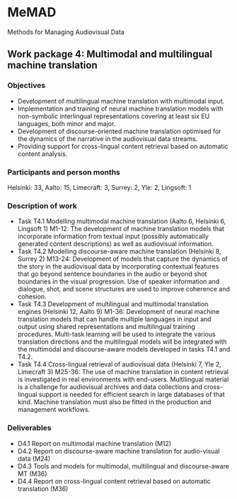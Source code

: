 # MeMAD

Methods for Managing Audiovisual Data

## Work package 4: Multimodal and multilingual machine translation

### Objectives

* Development of multilingual machine translation with multimodal input.
* Implementation and training of neural machine translation models with non-symbolic interlingual representations covering at least six EU languages, both minor and major.
* Development of discourse-oriented machine translation optimised for the dynamics of the narrative in the audiovisual data streams.
* Providing support for cross-lingual content retrieval based on automatic content analysis.

### Participants and person months

Helsinki: 33, Aalto: 15, Limecraft: 3, Surrey: 2, Yle: 2, Lingsoft: 1

### Description of work

* Task T4.1 Modelling multimodal machine translation (Aalto 6, Helsinki 6, Lingsoft 1) M1-12: The development of machine translation models that incorporate information from textual input (possibly automatically generated content descriptions) as well as audiovisual information.
* Task T4.2 Modelling discourse-aware machine translation (Helsinki 8, Surrey 2) M13-24: Development of models that capture the dynamics of the story in the audiovisual data by incorporating contextual features that go beyond sentence boundaries in the audio or beyond shot boundaries in the visual progression. Use of speaker information and dialogue, shot, and scene structures are used to improve coherence and cohesion.
* Task T4.3 Development of multilingual and multimodal translation engines (Helsinki 12, Aalto 9) M1-36: Development of neural machine translation models that can handle multiple languages in input and output using shared representations and multilingual training procedures. Multi-task learning will be used to integrate the various translation directions and the multilingual models will be integrated with the multimodal and discourse-aware models developed in tasks T4.1 and T4.2.
* Task T4.4 Cross-lingual retrieval of audiovisual data (Helsinki 7, Yle 2, Limecraft 3) M25-36: The use of machine translation in content retrieval is investigated in real environments with end-users. Multilingual material is a challenge for audiovisual archives and data collections and cross-lingual support is needed for efficient search in large databases of that kind. Machine translation must also be fitted in the production and management workflows.

### Deliverables

* D4.1 Report on multimodal machine translation (M12)
* D4.2 Report on discourse-aware machine translation for audio-visual data (M24) 
* D4.3 Tools and models for multimodal, multilingual and discourse-aware MT (M36)
* D4.4 Report on cross-lingual content retrieval based on automatic translation (M36)
